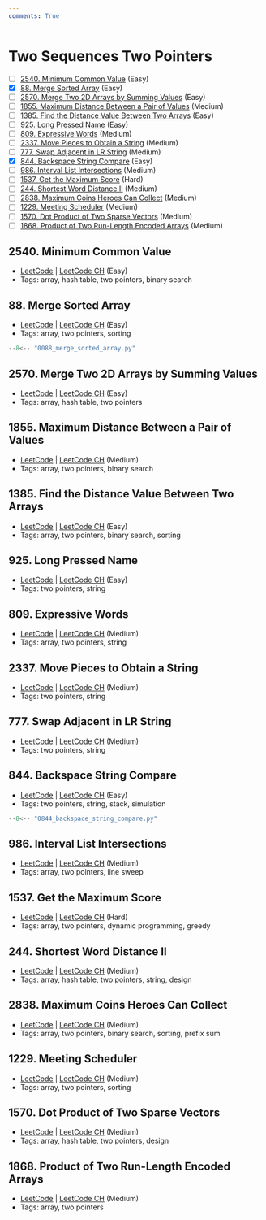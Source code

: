 ```yaml
---
comments: True
---
```


# Two Sequences Two Pointers

- [ ] [2540. Minimum Common Value](https://leetcode.cn/problems/minimum-common-value/) (Easy)
- [x] [88. Merge Sorted Array](https://leetcode.cn/problems/merge-sorted-array/) (Easy)
- [ ] [2570. Merge Two 2D Arrays by Summing Values](https://leetcode.cn/problems/merge-two-2d-arrays-by-summing-values/) (Easy)
- [ ] [1855. Maximum Distance Between a Pair of Values](https://leetcode.cn/problems/maximum-distance-between-a-pair-of-values/) (Medium)
- [ ] [1385. Find the Distance Value Between Two Arrays](https://leetcode.cn/problems/find-the-distance-value-between-two-arrays/) (Easy)
- [ ] [925. Long Pressed Name](https://leetcode.cn/problems/long-pressed-name/) (Easy)
- [ ] [809. Expressive Words](https://leetcode.cn/problems/expressive-words/) (Medium)
- [ ] [2337. Move Pieces to Obtain a String](https://leetcode.cn/problems/move-pieces-to-obtain-a-string/) (Medium)
- [ ] [777. Swap Adjacent in LR String](https://leetcode.cn/problems/swap-adjacent-in-lr-string/) (Medium)
- [x] [844. Backspace String Compare](https://leetcode.cn/problems/backspace-string-compare/) (Easy)
- [ ] [986. Interval List Intersections](https://leetcode.cn/problems/interval-list-intersections/) (Medium)
- [ ] [1537. Get the Maximum Score](https://leetcode.cn/problems/get-the-maximum-score/) (Hard)
- [ ] [244. Shortest Word Distance II](https://leetcode.cn/problems/shortest-word-distance-ii/) (Medium)
- [ ] [2838. Maximum Coins Heroes Can Collect](https://leetcode.cn/problems/maximum-coins-heroes-can-collect/) (Medium)
- [ ] [1229. Meeting Scheduler](https://leetcode.cn/problems/meeting-scheduler/) (Medium)
- [ ] [1570. Dot Product of Two Sparse Vectors](https://leetcode.cn/problems/dot-product-of-two-sparse-vectors/) (Medium)
- [ ] [1868. Product of Two Run-Length Encoded Arrays](https://leetcode.cn/problems/product-of-two-run-length-encoded-arrays/) (Medium)

## 2540. Minimum Common Value

-   [LeetCode](https://leetcode.com/problems/minimum-common-value/) | [LeetCode CH](https://leetcode.cn/problems/minimum-common-value/) (Easy)
-   Tags: array, hash table, two pointers, binary search


## 88. Merge Sorted Array

-   [LeetCode](https://leetcode.com/problems/merge-sorted-array/) | [LeetCode CH](https://leetcode.cn/problems/merge-sorted-array/) (Easy)
-   Tags: array, two pointers, sorting

```python title="88. Merge Sorted Array"
--8<-- "0088_merge_sorted_array.py"
```

## 2570. Merge Two 2D Arrays by Summing Values

-   [LeetCode](https://leetcode.com/problems/merge-two-2d-arrays-by-summing-values/) | [LeetCode CH](https://leetcode.cn/problems/merge-two-2d-arrays-by-summing-values/) (Easy)
-   Tags: array, hash table, two pointers


## 1855. Maximum Distance Between a Pair of Values

-   [LeetCode](https://leetcode.com/problems/maximum-distance-between-a-pair-of-values/) | [LeetCode CH](https://leetcode.cn/problems/maximum-distance-between-a-pair-of-values/) (Medium)
-   Tags: array, two pointers, binary search


## 1385. Find the Distance Value Between Two Arrays

-   [LeetCode](https://leetcode.com/problems/find-the-distance-value-between-two-arrays/) | [LeetCode CH](https://leetcode.cn/problems/find-the-distance-value-between-two-arrays/) (Easy)
-   Tags: array, two pointers, binary search, sorting


## 925. Long Pressed Name

-   [LeetCode](https://leetcode.com/problems/long-pressed-name/) | [LeetCode CH](https://leetcode.cn/problems/long-pressed-name/) (Easy)
-   Tags: two pointers, string


## 809. Expressive Words

-   [LeetCode](https://leetcode.com/problems/expressive-words/) | [LeetCode CH](https://leetcode.cn/problems/expressive-words/) (Medium)
-   Tags: array, two pointers, string


## 2337. Move Pieces to Obtain a String

-   [LeetCode](https://leetcode.com/problems/move-pieces-to-obtain-a-string/) | [LeetCode CH](https://leetcode.cn/problems/move-pieces-to-obtain-a-string/) (Medium)
-   Tags: two pointers, string


## 777. Swap Adjacent in LR String

-   [LeetCode](https://leetcode.com/problems/swap-adjacent-in-lr-string/) | [LeetCode CH](https://leetcode.cn/problems/swap-adjacent-in-lr-string/) (Medium)
-   Tags: two pointers, string


## 844. Backspace String Compare

-   [LeetCode](https://leetcode.com/problems/backspace-string-compare/) | [LeetCode CH](https://leetcode.cn/problems/backspace-string-compare/) (Easy)
-   Tags: two pointers, string, stack, simulation

```python title="844. Backspace String Compare"
--8<-- "0844_backspace_string_compare.py"
```

## 986. Interval List Intersections

-   [LeetCode](https://leetcode.com/problems/interval-list-intersections/) | [LeetCode CH](https://leetcode.cn/problems/interval-list-intersections/) (Medium)
-   Tags: array, two pointers, line sweep


## 1537. Get the Maximum Score

-   [LeetCode](https://leetcode.com/problems/get-the-maximum-score/) | [LeetCode CH](https://leetcode.cn/problems/get-the-maximum-score/) (Hard)
-   Tags: array, two pointers, dynamic programming, greedy


## 244. Shortest Word Distance II

-   [LeetCode](https://leetcode.com/problems/shortest-word-distance-ii/) | [LeetCode CH](https://leetcode.cn/problems/shortest-word-distance-ii/) (Medium)
-   Tags: array, hash table, two pointers, string, design


## 2838. Maximum Coins Heroes Can Collect

-   [LeetCode](https://leetcode.com/problems/maximum-coins-heroes-can-collect/) | [LeetCode CH](https://leetcode.cn/problems/maximum-coins-heroes-can-collect/) (Medium)
-   Tags: array, two pointers, binary search, sorting, prefix sum


## 1229. Meeting Scheduler

-   [LeetCode](https://leetcode.com/problems/meeting-scheduler/) | [LeetCode CH](https://leetcode.cn/problems/meeting-scheduler/) (Medium)
-   Tags: array, two pointers, sorting


## 1570. Dot Product of Two Sparse Vectors

-   [LeetCode](https://leetcode.com/problems/dot-product-of-two-sparse-vectors/) | [LeetCode CH](https://leetcode.cn/problems/dot-product-of-two-sparse-vectors/) (Medium)
-   Tags: array, hash table, two pointers, design


## 1868. Product of Two Run-Length Encoded Arrays

-   [LeetCode](https://leetcode.com/problems/product-of-two-run-length-encoded-arrays/) | [LeetCode CH](https://leetcode.cn/problems/product-of-two-run-length-encoded-arrays/) (Medium)
-   Tags: array, two pointers
